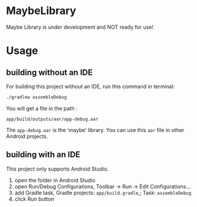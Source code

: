 # MaybeLibrary
Maybe Library is under development and NOT ready for use!

# Usage
## building without an IDE
For building this project without an IDE, run this command in terminal:

```bash
./gradlew assembleDebug
```
You will get a file in the path :
```
app/build/outputs/aar/app-debug.aar
```

The ```app-debug.aar``` is the 'maybe' library. You can use this ```aar``` file in other Android projects.


## building with an IDE
This project only supports Android Studio.

1. open the folder in Android Studio
2. open Run/Debug Configurations, Toolbar -> Run -> Edit Configurations...
3. add Gradle task, Gradle projects: ```app/build.gradle```,; Task: ```assembleDebug```
4. click Run button
